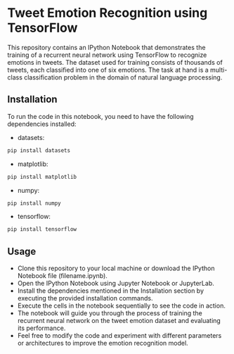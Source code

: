 # Tweet Emotion Recognition using TensorFlow

This repository contains an IPython Notebook that demonstrates the training of a recurrent neural network using TensorFlow to recognize emotions in tweets. The dataset used for training consists of thousands of tweets, each classified into one of six emotions. The task at hand is a multi-class classification problem in the domain of natural language processing.

## Installation
To run the code in this notebook, you need to have the following dependencies installed:

- datasets:
```sh
pip install datasets
```
- matplotlib:
```sh
pip install matplotlib
```
- numpy:
```sh
pip install numpy
```
- tensorflow:
```sh
pip install tensorflow
```



## Usage
- Clone this repository to your local machine or download the IPython Notebook file (filename.ipynb).
- Open the IPython Notebook using Jupyter Notebook or JupyterLab.
- Install the dependencies mentioned in the Installation section by executing the provided installation commands.
- Execute the cells in the notebook sequentially to see the code in action.
- The notebook will guide you through the process of training the recurrent neural network on the tweet emotion dataset and evaluating its performance.
- Feel free to modify the code and experiment with different parameters or architectures to improve the emotion recognition model.
